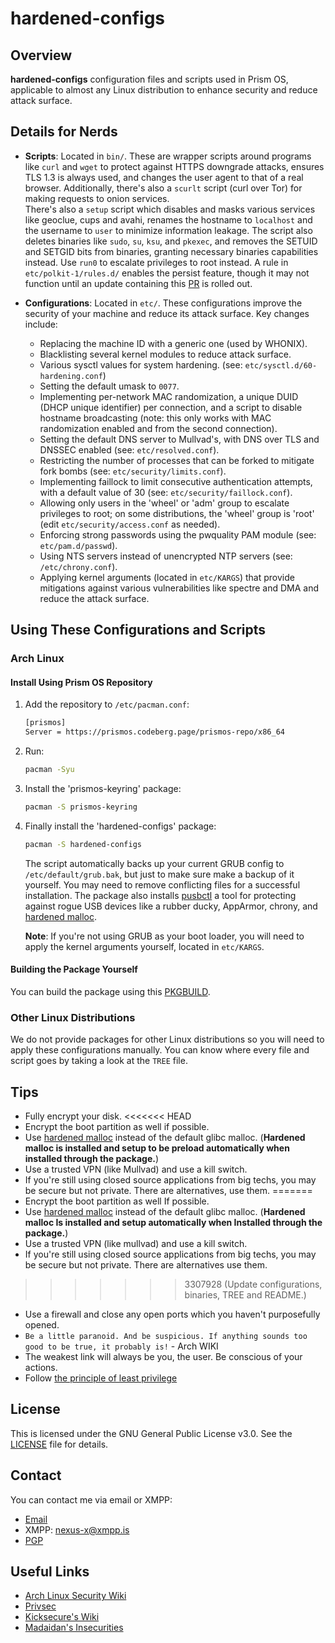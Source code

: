 # hardened-configs

## Overview

**hardened-configs** configuration files and scripts used in Prism OS, applicable to almost any Linux distribution to enhance security and reduce attack surface.

## Details for Nerds

- **Scripts**: Located in `bin/`. These are wrapper scripts around programs like `curl` and `wget` to protect against HTTPS downgrade attacks, ensures TLS 1.3 is always used, and changes the user agent to that of a real browser. Additionally, there's also a `scurlt` script (curl over Tor) for making requests to onion services.  
  There's also a `setup` script which disables and masks various services like geoclue, cups and avahi, renames the hostname to `localhost` and the username to `user` to minimize information leakage. The script also deletes binaries like `sudo`, `su`, `ksu`, and `pkexec`, and removes the SETUID and SETGID bits from binaries, granting necessary binaries capabilities instead. Use `run0` to escalate privileges to root instead. A rule in `etc/polkit-1/rules.d/` enables the persist feature, though it may not function until an update containing this [PR](https://github.com/polkit-org/polkit/pull/533) is rolled out.

- **Configurations**: Located in `etc/`. These configurations improve the security of your machine and reduce its attack surface. Key changes include:
  - Replacing the machine ID with a generic one (used by WHONIX).
  - Blacklisting several kernel modules to reduce attack surface.
  - Various sysctl values for system hardening. (see: `etc/sysctl.d/60-hardening.conf`)
  - Setting the default umask to `0077`.
  - Implementing per-network MAC randomization, a unique DUID (DHCP unique identifier) per connection, and a script to disable hostname broadcasting (note: this only works with MAC randomization enabled and from the second connection).
  - Setting the default DNS server to Mullvad's, with DNS over TLS and DNSSEC enabled (see: `etc/resolved.conf`).
  - Restricting the number of processes that can be forked to mitigate fork bombs (see: `etc/security/limits.conf`).
  - Implementing faillock to limit consecutive authentication attempts, with a default value of 30 (see: `etc/security/faillock.conf`).
  - Allowing only users in the 'wheel' or 'adm' group to escalate privileges to root; on some distributions, the 'wheel' group is 'root' (edit `etc/security/access.conf` as needed).
  - Enforcing strong passwords using the pwquality PAM module (see: `etc/pam.d/passwd`).
  - Using NTS servers instead of unencrypted NTP servers (see: `/etc/chrony.conf`).
  - Applying kernel arguments (located in `etc/KARGS`) that provide mitigations against various vulnerabilities like spectre and DMA and reduce the attack surface.

## Using These Configurations and Scripts

### Arch Linux

#### Install Using Prism OS Repository

1. Add the repository to `/etc/pacman.conf`:
    ```sh
    [prismos]
    Server = https://prismos.codeberg.page/prismos-repo/x86_64
    ```
2. Run:
    ```sh
    pacman -Syu
    ```
3. Install the 'prismos-keyring' package:
    ```sh
    pacman -S prismos-keyring
    ```
4. Finally install the 'hardened-configs' package:
    ```sh
    pacman -S hardened-configs
    ```
    The script automatically backs up your current GRUB config to `/etc/default/grub.bak`, but just to make sure make a backup of it yourself. You may need to remove conflicting files for a successful installation. The package also installs [pusbctl](https://github.com/prismos-org/pusbctl) a tool for protecting against rogue USB devices like a rubber ducky, AppArmor, chrony, and [hardened malloc](https://github.com/GrapheneOS/hardened_malloc).

    **Note**: If you're not using GRUB as your boot loader, you will need to apply the kernel arguments yourself, located in `etc/KARGS`.

#### Building the Package Yourself

You can build the package using this [PKGBUILD](https://github.com/prismos-org/PKGBUILDS/tree/master/hardened-configs).

### Other Linux Distributions

We do not provide packages for other Linux distributions so you will need to apply these configurations manually. You can know where every file and script goes by taking a look at the `TREE` file.

## Tips

- Fully encrypt your disk.
<<<<<<< HEAD
- Encrypt the boot partition as well if possible.
- Use [hardened malloc](https://github.com/GrapheneOS/hardened_malloc) instead of the default glibc malloc. (**Hardened malloc is installed and setup to be preload automatically when installed through the package.**)
- Use a trusted VPN (like Mullvad) and use a kill switch.
- If you're still using closed source applications from big techs, you may be secure but not private. There are alternatives, use them.
=======
- Encrypt the boot partition as well If possible.
- Use [hardened malloc](https://github.com/GrapheneOS/hardened_malloc) instead of the default glibc malloc. (**Hardened malloc Is installed and setup automatically when Installed through the package.**)
- Use a trusted VPN (like mullvad) and use a kill switch.
- If you're still using closed source applications from big techs, you may be secure but not private. There are alternatives use them.
>>>>>>> 3307928 (Update configurations, binaries, TREE and README.)
- Use a firewall and close any open ports which you haven't purposefully opened.
- `Be a little paranoid. And be suspicious. If anything sounds too good to be true, it probably is!` - Arch WIKI
- The weakest link will always be you, the user. Be conscious of your actions.
- Follow [the principle of least privilege](https://en.wikipedia.org/wiki/Principle_of_least_privilege)

## License

This is licensed under the GNU General Public License v3.0. See the [LICENSE](LICENSE) file for details.

## Contact

You can contact me via email or XMPP:
- [Email](mailto:nexus-x[at]tuta[dot]io)
- XMPP: nexus-x@xmpp.is
- [PGP](https://nrz-21.github.io/key.txt)

## Useful Links

- [Arch Linux Security Wiki](https://wiki.archlinux.org/title/Security)
- [Privsec](https://privsec.dev/posts/linux/)
- [Kicksecure's Wiki](https://www.kicksecure.com/wiki/About)
- [Madaidan's Insecurities](https://madaidans-insecurities.github.io/)

